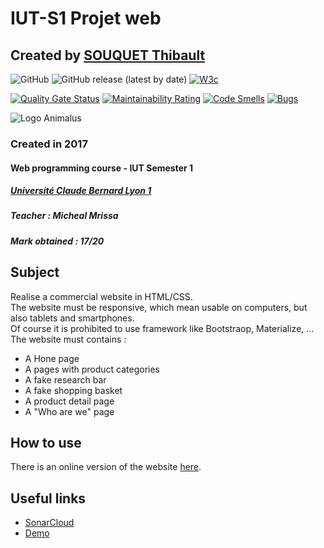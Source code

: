 # IUT-S1 Projet web
## Created by [SOUQUET Thibault](https://thibaultsouquet.fr)

![GitHub](https://img.shields.io/github/license/Falcort/IUT-S1-Projet-Web)
![GitHub release (latest by date)](https://img.shields.io/github/v/release/Falcort/IUT-S1-Projet-Web)
[![W3c](https://img.shields.io/badge/W3C-passing-brightgreen.svg)](https://validator.w3.org/)  

[![Quality Gate Status](https://sonarcloud.io/api/project_badges/measure?project=Falcort_IUT-S1-Projet-Web&metric=alert_status)](https://sonarcloud.io/dashboard?id=Falcort_IUT-S1-Projet-Web)
[![Maintainability Rating](https://sonarcloud.io/api/project_badges/measure?project=Falcort_IUT-S1-Projet-Web&metric=sqale_rating)](https://sonarcloud.io/dashboard?id=Falcort_IUT-S1-Projet-Web)
[![Code Smells](https://sonarcloud.io/api/project_badges/measure?project=Falcort_IUT-S1-Projet-Web&metric=code_smells)](https://sonarcloud.io/dashboard?id=Falcort_IUT-S1-Projet-Web)
[![Bugs](https://sonarcloud.io/api/project_badges/measure?project=Falcort_IUT-S1-Projet-Web&metric=bugs)](https://sonarcloud.io/dashboard?id=Falcort_IUT-S1-Projet-Web)

![Logo Animalus](https://github.com/Falcort/Projet-Web/blob/master/IMG/logo.gif?raw=true)

### Created in 2017
#### Web programming course - IUT Semester 1
##### [Université Claude Bernard Lyon 1](https://www.univ-lyon1.fr/)
##### Teacher : Micheal Mrissa
##### Mark obtained : 17/20

## Subject
Realise a commercial website in HTML/CSS.  
The website must be responsive, which mean usable on computers, but also tablets and smartphones.  
Of course it is prohibited to use framework like Bootstraop, Materialize, ...  
The website must contains :
* A Hone page
* A pages with product categories
* A fake research bar
* A fake shopping basket
* A product detail page
* A "Who are we" page

## How to use
There is an online version of the website [here](https://falcort.github.io/IUT-S1-Projet-Web/).

## Useful links
- [SonarCloud](https://sonarcloud.io/dashboard?id=Falcort_IUT-S1-Projet-Web)
- [Demo](https://falcort.github.io/IUT-S1-Projet-Web/)
